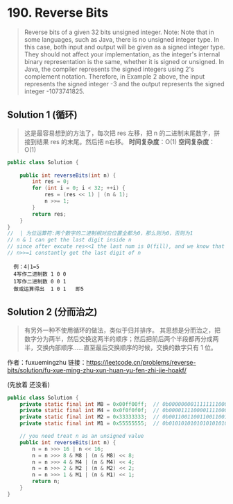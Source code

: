 # 190. Reverse Bits

>Reverse bits of a given 32 bits unsigned integer.
Note:
>Note that in some languages, such as Java, there is no unsigned integer type. In this case, both input and output will be given as a signed integer type. They should not affect your implementation, as the integer's internal binary representation is the same, whether it is signed or unsigned.
In Java, the compiler represents the signed integers using 2's complement notation. Therefore, in Example 2 above, the input represents the signed integer -3 and the output represents the signed integer -1073741825.

## Solution 1 (循环)

>这是最容易想到的方法了，每次把 res 左移，把 n 的二进制末尾数字，拼接到结果 res 的末尾。然后把 n右移。
**时间复杂度**：O(1)
**空间复杂度**：O(1)

```java
public class Solution {
    
    public int reverseBits(int n) {
        int res = 0;
        for (int i = 0; i < 32; ++i) {
            res = (res << 1) | (n & 1);
            n >>= 1;
        }
        return res;
    }
}
//  | 为位运算符:两个数字的二进制相对应位置全都为0，那么则为0，否则为1
// n & 1 can get the last digit inside n
// since after excute res<<1 the last num is 0(fill), and we know that x | 0 = x，so this is very good way to let the last digit of n be put in the last position of res
// n>>=1 constantly get the last digit of n
```

```  位运算可以进行进行int数的或运算。
  例：4|1=5
  4写作二进制数 1 0 0
  1写作二进制数 0 0 1
  做或运算得出  1 0 1   即5
```

## Solution 2 (分而治之)
>有另外一种不使用循环的做法，类似于归并排序。
其思想是分而治之，把数字分为两半，然后交换这两半的顺序；然后把前后两个半段都再分成两半，交换内部顺序……直至最后交换顺序的时候，交换的数字只有 1 位。

作者：fuxuemingzhu
链接：https://leetcode.cn/problems/reverse-bits/solution/fu-xue-ming-zhu-xun-huan-yu-fen-zhi-jie-hoakf/

(先放着 还没看)
```java
public class Solution {
    private static final int M8 = 0x00ff00ff;  // 0b00000000111111110000000011111111
    private static final int M4 = 0x0f0f0f0f;  // 0b00001111000011110000111100001111
    private static final int M2 = 0x33333333;  // 0b00110011001100110011001100110011
    private static final int M1 = 0x55555555;  // 0b01010101010101010101010101010101

    // you need treat n as an unsigned value
    public int reverseBits(int n) {
        n = n >>> 16 | n << 16;
        n = n >>> 8 & M8 | (n & M8) << 8;
        n = n >>> 4 & M4 | (n & M4) << 4;
        n = n >>> 2 & M2 | (n & M2) << 2;
        n = n >>> 1 & M1 | (n & M1) << 1;
        return n;
    }
}
```